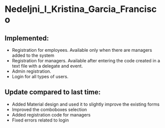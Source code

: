 # Nedeljni_I_Kristina_Garcia_Francisco

## Implemented:
- Registration for employees. Available only when there are managers added to the system
- Registration for managers. Available after entering the code created in a text file with a delegate and event.
- Admin registration.
- Login for all types of users.

## Update compared to last time:
- Added Material design and used it to slightly improve the existing forms
- Improved the comboboxes selection
- Added registration code for managers
- Fixed errors related to login
